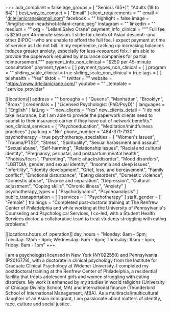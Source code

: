 +++
ada_compliant = false
age_groups = [ "Seniors (65+)", "Adults (19 to 64)" ]
best_way_to_contact = [ "Email" ]
client_requirements = ""
email = "dr.leilanicrane@gmail.com"
facebook = ""
highlight = false
image = "/img/lsc-non-headshot-leilani-crane.jpeg"
instagram = ""
linkedin = ""
medium = ""
org = "Leilani Salvo Crane"
payment_info_clinical = """
Full fee is $250 per 45-minute session. I slide for clients of Asian descent--and other BIPOC--who are unable to afford the full fee. 
I expect payment at time of service as I do not bill. In my experience, racking up increasing balances induces greater anxiety, especially for less-resourced folx. I am able to provide the paperwork required by insurance companies for partial reimbursement."""
payment_info_non_clinical = "$250 per 45-minute consultation"
payment_types = [ ]
payment_types_non_clinical = [ ]
program = ""
sliding_scale_clinical = true
sliding_scale_non_clinical = true
tags = [ ]
telehealth = "Yes"
tiktok = ""
twitter = ""
website = "https://www.drleilanicrane.com/"
youtube = ""
_template = "service_provider"

[[locations]]
address = ""
boroughs = [ "Queens", "Manhattan", "Brooklyn", "Bronx" ]
credentials = [ "Licensed Psychologist (PhD/PsyD)" ]
languages = [ "English" ]
latLng = ""
new_clients = "Yes"
new_clients_detail = "I do not take insurance, but I am able to provide the paperwork clients need to submit to their insurance carrier if they have out of network benefits."
non_clinical_services = [ "Psychoeducation", "Meditation/mindfulness practices" ]
parking = "No"
phone_number = "484-371-7130"
psychotherapy = true
psychotherapy_specialties = [
  "Women's issues",
  "Trauma/PTSD",
  "Stress",
  "Spirituality",
  "Sexual harassment and assault",
  "Sexual abuse",
  "Self-harming",
  "Relationship issues",
  "Racial and cultural identity",
  "Pregnancy, perinatal, and postpartum mental health",
  "Phobias/fears",
  "Parenting",
  "Panic attacks/disorder",
  "Mood disorders",
  "LGBTQIA, gender, and sexual identity",
  "Insomnia and sleep issues",
  "Infertility",
  "Identity development",
  "Grief, loss, and bereavement",
  "Family conflict",
  "Emotional disturbance",
  "Eating disorders",
  "Domestic violence",
  "Domestic abuse",
  "Divorce and separation",
  "Depression",
  "Cultural adjustment",
  "Coping skills",
  "Chronic illness",
  "Anxiety"
]
psychotherapy_types = [ "Psychodynamic", "Psychoanalysis" ]
public_transportation = [ ]
services = [ "Psychotherapy" ]
staff_gender = [ "Female" ]
trainings = "Completed post-doctoral training at The Renfrew Center of Philadelphia and while working at the University of Pennsylvania's Counseling and Psychological Services,  I co-led, with a Student Health Services doctor, a collaborative team to treat students struggling with eating problems."

  [[locations.hours_of_operation]]
  day_hours = "Monday: 8am - 5pm; Tuesday: 12pm - 6pm; Wednesday: 8am - 6pm; Thursday: 10am - 5pm; Friday: 8am - 1pm"
+++

I am a psychologist licensed in New York (NY022550) and Pennsylvania (PS016778), with a doctorate in clinical psychology from the Institute for Graduate Clinical Psychology at Widener University. I completed my postdoctoral training at the Renfrew Center of Philadelphia, a residential facility that treats adolescent girls and women struggling with eating disorders. My work is enhanced by my studies in world religions (University of Chicago Divinity School, MA) and international finance (Thunderbird School of International Management, MBA). As a multiracial/multicultural daughter of an Asian immigrant, I am passionate about matters of identity, race, culture and social justice.

